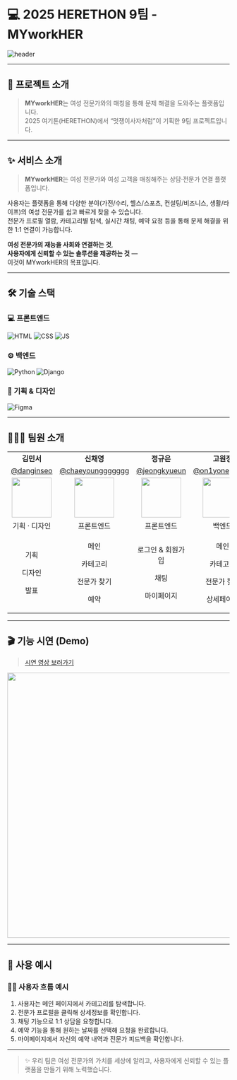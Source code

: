 # 💻 2025 HERETHON 9팀 - MYworkHER

![header](https://capsule-render.vercel.app/api?type=waving&color=0:3A5DFF,100:755DFE&height=300&section=header&text=MYworkHER&fontSize=55&fontAlignY=38&animation=fadeIn&desc=2025%20%EB%A9%8B%EC%9F%81%EC%9D%B4%EC%82%AC%EC%9E%90%EC%B2%98%EB%9F%BC%20%EC%97%AC%EA%B8%B0%ED%86%A4%209%ED%8C%80&descAlignY=51&descAlign=57&fontColor=FFFFFF)

---

## 🧩 프로젝트 소개

> **MYworkHER**는 여성 전문가와의 매칭을 통해 문제 해결을 도와주는 플랫폼입니다.  
> 2025 여기톤(HERETHON)에서 “멋쟁이사자처럼”이 기획한 9팀 프로젝트입니다.

---
## ✨ 서비스 소개

> **MYworkHER**는 여성 전문가와 여성 고객을 매칭해주는 상담·전문가 연결 플랫폼입니다.

사용자는 플랫폼을 통해 다양한 분야(가전/수리, 헬스/스포츠, 컨설팅/비즈니스, 생활/라이프)의 여성 전문가를 쉽고 빠르게 찾을 수 있습니다.  
전문가 프로필 열람, 카테고리별 탐색, 실시간 채팅, 예약 요청 등을 통해 문제 해결을 위한 1:1 연결이 가능합니다.

**여성 전문가의 재능을 사회와 연결하는 것**,  
**사용자에게 신뢰할 수 있는 솔루션을 제공하는 것** —  
이것이 MYworkHER의 목표입니다.

---

## 🛠️ 기술 스택

### 💻 프론트엔드  
![HTML](https://img.shields.io/badge/html-E34F26?style=for-the-badge&logo=html5&logoColor=white)
![CSS](https://img.shields.io/badge/css-1572B6?style=for-the-badge&logo=css3&logoColor=white)
![JS](https://img.shields.io/badge/javascript-F7DF1E?style=for-the-badge&logo=javascript&logoColor=black)

### ⚙️ 백엔드  
![Python](https://img.shields.io/badge/python-3776AB?style=for-the-badge&logo=python&logoColor=white)
![Django](https://img.shields.io/badge/django-092E20?style=for-the-badge&logo=Django&logoColor=white)

### 🎨 기획 & 디자인  
![Figma](https://img.shields.io/badge/figma-F24E1E?style=for-the-badge&logo=figma&logoColor=white)

---

## 🧑‍🤝‍🧑 팀원 소개

<table border="0" cellspacing="0" cellpadding="5" width="100%">
  <tr>
    <td align="center"><b>김민서</b></td>
    <td align="center"><b>신채영</b></td>
    <td align="center"><b>정규은</b></td>
    <td align="center"><b>고원정</b></td>
    <td align="center"><b>고희주</b></td>
  </tr>
  <tr>
    <td align="center">
      <a href="https://github.com/danginseo" target="_blank">@danginseo</a>
    </td>
    <td align="center">
      <a href="https://github.com/chaeyounggggggg" target="_blank">@chaeyounggggggg</a>
    </td>
    <td align="center">
      <a href="https://github.com/jeongkyueun" target="_blank">@jeongkyueun</a>
    </td>
    <td align="center">
      <a href="https://github.com/on1yoneprivate" target="_blank">@on1yoneprivate</a>
    </td>
    <td align="center">
      <a href="https://github.com/HeejuKo" target="_blank">@HeejuKo</a>
    </td>
  </tr>
  <tr>
    <td align="center">
      <img src="https://github.com/user-attachments/assets/4beedd9c-55cd-48a3-b0e4-ef13eb0b8eca" width="90px" />
    </td>
    <td align="center">
      <img src="https://github.com/user-attachments/assets/0d5f1cf6-d3be-4fb1-99e2-4aee54498ce0" width="90px" />
    </td>
    <td align="center">
      <img src="https://github.com/user-attachments/assets/8623ffa4-5b5d-4eb0-bc16-fdf24d8b6a13" width="90px" />
    </td>
    <td align="center">
      <img src="https://github.com/user-attachments/assets/fd9a02fd-23d3-453f-9b78-127abba2302a" width="90px" />
    </td>
    <td align="center">
      <img src="https://github.com/user-attachments/assets/1b754c64-b188-4a72-bef1-d155dfd21e32" width="90px" />
    </td>
  </tr>
  <tr>
    <td align="center">기획 · 디자인</td>
    <td align="center">프론트엔드</td>
    <td align="center">프론트엔드</td>
    <td align="center">백엔드</td>
    <td align="center">백엔드</td>
  </tr>
  <tr>
    <td align="center">
      <p>기획</p><p>디자인</p><p>발표</p>
    </td>
    <td align="center">
      <p>메인</p><p>카테고리</p><p>전문가 찾기</p><p>예약</p>
    </td>
    <td align="center">
      <p>로그인 & 회원가입</p><p>채팅</p><p>마이페이지</p>
    </td>
    <td align="center">
      <p>메인</p><p>카테고리</p><p>전문가 찾기</p><p>상세페이지</p>
    </td>
    <td align="center">
      <p>로그인 & 회원가입</p><p>채팅</p><p>마이페이지</p>
    </td>
  </tr>
</table>

---
<!--
## 📁 폴더 구조

<details>
<summary>클릭해서 보기</summary>
  

  ```
  📂 2025-HERETHON-9/
  ├── .github/
  ├── MYworkHER/
  │   ├── accounts/
  │   │   ├── __pycache__/
  │   │   ├── migrations/
  │   │   │   ├── __pycache__/
  │   │   │   ├── __init__.py  
  │   │   │   └── 0001_initial.py
  │   │   ├── templates/
  │   │   ├── __init__.py
  │   │   ├── admin.py
  │   │   ├── apps.py
  │   │   ├── forms.py
  │   │   ├── models.py
  │   │   ├── tests.py
  │   │   ├── urls.py
  │   │   └── views.py
  │   ├── chats/
  │   │   ├── __pycache__/
  │   │   ├── migrations/
  │   │   ├── templates/
  │   │   └── templatetags/
  │   ├── experts/
  │   ├── matching/
  │   ├── media/   
  │   ├── myadmin/
  │   ├── MYworkHER/
  │   ├── pages/
  │   ├── static/
  │   └── templates/components/
  ├── db.sqlite3
  ├── manage.py
  ├── venv/
  ├── .gitignore
  ├── README.md
  └── requirement.txt

  ```
</details>

---

## ⚙️ 실행 방법 (개발 환경)

```bash
$ cd 2025-Herethon-9
$ python -m venv myvenv
$ source myvenv/Scripts/activate
$ pip install -r requirement.txt
$ cd MYworkHER
$ python manage.py makemigrations
$ python manage.py migrate
$ python manage.py runserver
```

---
-->
## 🎬 기능 시연 (Demo)

> [시연 영상 보러가기](https://www.youtube.com/watch?v=dummy-link)

<img src="https://i.ibb.co/album/demo-gif.gif" width="600px" />

---

## 🧪 사용 예시

### 👩‍💼 사용자 흐름 예시

1. 사용자는 메인 페이지에서 카테고리를 탐색합니다.
2. 전문가 프로필을 클릭해 상세정보를 확인합니다.
3. 채팅 기능으로 1:1 상담을 요청합니다.
4. 예약 기능을 통해 원하는 날짜를 선택해 요청을 완료합니다.
5. 마이페이지에서 자신의 예약 내역과 전문가 피드백을 확인합니다.

---

> ✨ 우리 팀은 여성 전문가의 가치를 세상에 알리고, 사용자에게 신뢰할 수 있는 플랫폼을 만들기 위해 노력했습니다.
